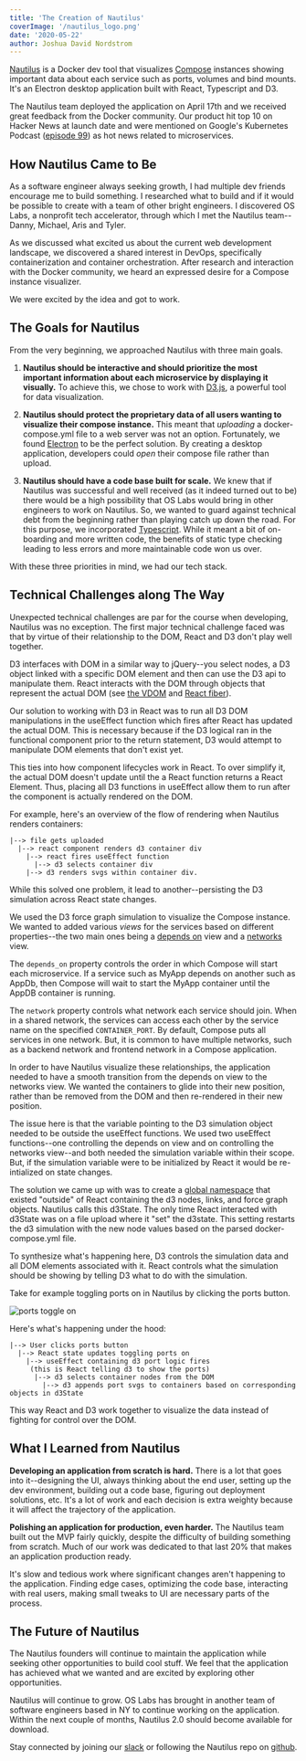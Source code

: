 ```yaml
---
title: 'The Creation of Nautilus'
coverImage: '/nautilus_logo.png'
date: '2020-05-22'
author: Joshua David Nordstrom
---
```

[Nautilus](https://nautilusdev.com) is a Docker dev tool that visualizes [Compose](https://docs.docker.com/compose/) instances showing important data about each service such as ports, volumes and bind mounts. It's an Electron desktop application built with React, Typescript and D3. 

The Nautilus team deployed the application on April 17th and we received great feedback from the Docker community. Our product hit top 10 on Hacker News at launch date and were mentioned on Google's Kubernetes Podcast ([episode 99](https://kubernetespodcast.com/episode/099-kpt/)) as hot news related to microservices. 

## How Nautilus Came to Be

As a software engineer always seeking growth, I had multiple dev friends encourage me to build something. I researched what to build and if it would be possible to create with a team of other bright engineers. I discovered OS Labs, a nonprofit tech accelerator, through which I met the Nautilus team--Danny, Michael, Aris and Tyler.

As we discussed what excited us about the current web development landscape, we discovered a shared interest in DevOps, specifically containerization and container orchestration. After   research and interaction with the Docker community, we heard an expressed desire for a Compose instance visualizer. 

We were excited by the idea and got to work. 

## The Goals for Nautilus

From the very beginning, we approached Nautilus with three main goals.

1. **Nautilus should be interactive and should prioritize the most important information about each microservice by displaying it visually.** To achieve this, we chose to work with [D3.js](https://d3js.org/), a powerful tool for data visualization. 

2. **Nautilus should protect the proprietary data of all users wanting to visualize their compose instance.** This meant that _uploading_ a docker-compose.yml file to a web server was not an option. Fortunately, we found [Electron](https://www.electronjs.org/) to be the perfect solution. By creating a desktop application, developers could _open_ their compose file rather than upload.

3. **Nautilus should have a code base built for scale.** We knew that if Nautilus was successful and well received (as it indeed turned out to be) there would be a high possibility that OS Labs would bring in other engineers to work on Nautilus. So, we wanted to guard against technical debt from the beginning rather than playing catch up down the road. For this purpose, we incorporated [Typescript](https://www.typescriptlang.org/). While it meant a bit of on-boarding and more written code, the benefits of static type checking leading to less errors and more maintainable code won us over.

With these three priorities in mind, we had our tech stack. 

## Technical Challenges along The Way

Unexpected technical challenges are par for the course when developing, Nautilus was no exception. The first major technical challenge faced was that by virtue of their relationship to the DOM, React and D3 don't play well together.

D3 interfaces with DOM in a similar way to jQuery--you select nodes, a D3 object linked with a specific DOM element and then can use the D3 api to manipulate them. React interacts with the DOM through objects that represent the actual DOM (see [the VDOM](https://reactjs.org/docs/faq-internals.html) and [React fiber](https://github.com/acdlite/react-fiber-architecture)). 

Our solution to working with D3 in React was to run all D3 DOM manipulations in the useEffect function which fires after React has updated the actual DOM. This is necessary because if the D3 logical ran in the functional component prior to the return statement, D3 would attempt to manipulate DOM elements that don't exist yet. 

This ties into how component lifecycles work in React. To over simplify it, the actual DOM doesn't update until the a React function returns a React Element. Thus, placing all D3 functions in useEffect allow them to run after the component is actually rendered on the DOM.

For example, here's an overview of the flow of rendering when Nautilus renders containers: 
```
|--> file gets uploaded
  |--> react component renders d3 container div
    |--> react fires useEffect function
      |--> d3 selects container div 
	|--> d3 renders svgs within container div.
```
While this solved one problem, it lead to another--persisting the D3 simulation across React state changes. 

We used the D3 force graph simulation to visualize the Compose instance. We wanted to added various _views_ for the services based on different properties--the two main ones being a [depends on](https://docs.docker.com/compose/compose-file/#depends_on) view and a [networks](https://docs.docker.com/compose/compose-file/#networks) view. 

The `depends_on` property controls the order in which Compose will start each microservice. If a service such as MyApp depends on another such as AppDb, then Compose will wait to start the MyApp container until the AppDB container is running. 

The `network` property controls what network each service should join. When in a shared network, the services can access each other by the service name on the specified `CONTAINER_PORT`. By default, Compose puts all services in one network. But, it is common to have multiple networks, such as a backend network and frontend network in a Compose application.

In order to have Nautilus visualize these relationships, the application needed to have a smooth transition from the depends on view to the networks view. We wanted the containers to glide into their new position, rather than be removed from the DOM and then re-rendered in their new position.

The issue here is that the variable pointing to the D3 simulation object needed to be outside the useEffect functions. We used two useEffect functions--one controlling the depends on view and on controlling the networks view--and both needed the simulation variable within their scope. But, if the simulation variable were to be initialized by React it would be re-intialized on state changes.

The solution we came up with was to create a [global namespace](https://www.codeproject.com/Articles/829254/JavaScript-Namespace) that existed "outside" of React containing the d3 nodes, links, and force graph objects. Nautilus calls this d3State. The only time React interacted with d3State was on a file upload where it "set" the d3state. This setting restarts the d3 simulation with the new node values based on the parsed docker-compose.yml file. 

To synthesize what's happening here, D3 controls the simulation data and all DOM elements associated with it. React controls what the simulation should be showing by telling D3 what to do with the simulation.

Take for example toggling ports on in Nautilus by clicking the ports button.

![ports toggle on](/nautilus_ports.gif)

Here's what's happening under the hood:
```
|--> User clicks ports button
  |--> React state updates toggling ports on
    |--> useEffect containing d3 port logic fires
	 (this is React telling d3 to show the ports)
      |--> d3 selects container nodes from the DOM
        |--> d3 appends port svgs to containers based on corresponding objects in d3State
```
This way React and D3 work together to visualize the data instead of fighting for control over the DOM.

## What I Learned from Nautilus

**Developing an application from scratch is hard.** There is a lot that goes into it--designing the UI, always thinking about the end user, setting up the dev environment, building out a code base, figuring out deployment solutions, etc. It's a lot of work and each decision is extra weighty because it will affect the trajectory of the application.

**Polishing an application for production, even harder.** The Nautilus team built out the MVP fairly quickly, despite the difficulty of building something from scratch. Much of our work was dedicated to that last 20% that makes an application production ready. 

It's slow and tedious work where significant changes aren't happening to the application. Finding edge cases, optimizing the code base,  interacting with real users, making small tweaks to UI are necessary parts of the process.

## The Future of Nautilus

The Nautilus founders will continue to maintain the application while seeking other opportunities to build cool stuff. We feel that the application has achieved what we wanted and are excited by exploring other opportunities.

Nautilus will continue to grow. OS Labs has brought in another team of software engineers based in NY to continue working on the application. Within the next couple of months, Nautilus 2.0 should become available for download.

Stay connected by joining our [slack](https://app.slack.com/client/T0119QAGYP5) or following the Nautilus repo on [github](https://github.com/open-source-labs/nautilus).